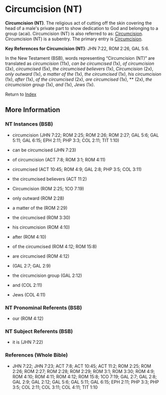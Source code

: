 # Circumcision (NT)
**Circumcision (NT)**. 
The religious act of cutting off the skin covering the head of a male's private part to show dedication to God and belonging to a group (acai). 
Circumcision (NT) is also referred to as: 
[Circumcision](Circumcision.md). 
Circumcision (NT) is a subentry. The primary entry is 
[Circumcision](Circumcision.md). 


**Key References for Circumcision (NT)**: 
JHN 7:22, ROM 2:26, GAL 5:6. 




In the New Testament (BSB), words representing “Circumcision (NT)” are translated as 
*circumcision* (11x), *can be circumcised* (1x), *of circumcision* (3x), *circumcised* (5x), *the circumcised believers* (1x), *Circumcision* (2x), *only outward* (1x), *a matter of the* (1x), *the circumcised* (1x), *his circumcision* (1x), *after* (1x), *of the circumcised* (2x), *are circumcised* (1x), ** (2x), *the circumcision group* (1x), *and* (1x), *Jews* (1x). 


Return to [Index](00-Index.md)

## More Information

### NT Instances (BSB)

* circumcision (JHN 7:22; ROM 2:25; ROM 2:26; ROM 2:27; GAL 5:6; GAL 5:11; GAL 6:15; EPH 2:11; PHP 3:3; COL 2:11; TIT 1:10)

* can be circumcised (JHN 7:23)

* of circumcision (ACT 7:8; ROM 3:1; ROM 4:11)

* circumcised (ACT 10:45; ROM 4:9; GAL 2:8; PHP 3:5; COL 3:11)

* the circumcised believers (ACT 11:2)

* Circumcision (ROM 2:25; 1CO 7:19)

* only outward (ROM 2:28)

* a matter of the (ROM 2:29)

* the circumcised (ROM 3:30)

* his circumcision (ROM 4:10)

* after (ROM 4:10)

* of the circumcised (ROM 4:12; ROM 15:8)

* are circumcised (ROM 4:12)

*  (GAL 2:7; GAL 2:9)

* the circumcision group (GAL 2:12)

* and (COL 2:11)

* Jews (COL 4:11)



### NT Pronominal Referents (BSB)

* our (ROM 4:12)



### NT Subject Referents (BSB)

* it is (JHN 7:22)



### References (Whole Bible)

* JHN 7:22; JHN 7:23; ACT 7:8; ACT 10:45; ACT 11:2; ROM 2:25; ROM 2:26; ROM 2:27; ROM 2:28; ROM 2:29; ROM 3:1; ROM 3:30; ROM 4:9; ROM 4:10; ROM 4:11; ROM 4:12; ROM 15:8; 1CO 7:19; GAL 2:7; GAL 2:8; GAL 2:9; GAL 2:12; GAL 5:6; GAL 5:11; GAL 6:15; EPH 2:11; PHP 3:3; PHP 3:5; COL 2:11; COL 3:11; COL 4:11; TIT 1:10



